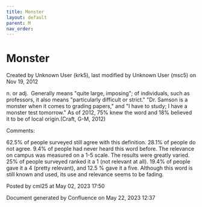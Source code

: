 ```yaml
---
title: Monster
layout: default
parent: M
nav_order:
---
```


# Monster

Created by  Unknown User (krk5), last modified by  Unknown User (msc5) on Nov 19, 2012

n. or adj.  Generally means &quot;quite large, imposing&quot;; of individuals, such as professors, it also means &quot;particularly difficult or strict.&quot; &quot;Dr. Samson is a monster when it comes to grading papers,&quot; and &quot;I have to study; I have a monster test tomorrow.&quot; As of 2012, 75% knew the word and 18% believed it to be of local origin.(Craft, G-M, 2012)

Comments:

62.5% of people surveyed still agree with this definition. 28.1% of people do not agree. 9.4% of people had never heard this word before. The relevance on campus was measured on a 1-5 scale. The results were greatly varied. 25% of people surveyed ranked it a 1 (not relevant at all). 19.4% of people gave it a 4 (pretty relevant), and 12.5 % gave it a five. Although this word is still known and used, its use and relevance seems to be fading. 

Posted by cml25 at May 02, 2023 17:50

Document generated by Confluence on May 22, 2023 12:37


